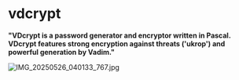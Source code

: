 # vdcrypt
**"VDcrypt is a password generator and encryptor written in Pascal. VDcrypt features strong encryption against threats ('ukrop') and powerful generation by Vadim."**  

![IMG_20250526_040133_767.jpg](https://github.com/user-attachments/assets/c3ca1f59-abda-4a12-b983-0761c0ec3549)